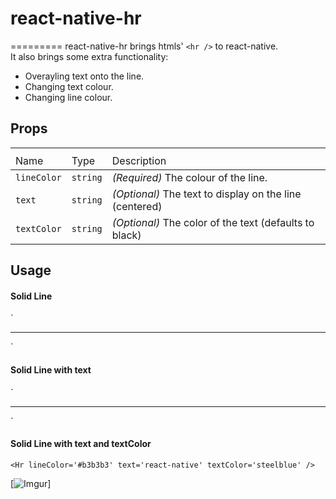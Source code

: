 # react-native-hr

=========
react-native-hr brings htmls'  `<hr />`  to react-native. <br />
It also brings some extra functionality:
  <ul>
    <li>Overayling text onto the line.</li>
    <li>Changing text colour.</li>
    <li>Changing line colour.</li>
  </ul>

## Props
<table>
  <th>
    <tr>
      <td>Name</td>
      <td>Type</td>
      <td>Description</td>
    </tr>
  </th>
  <tbody>
    <tr>
      <td><code>lineColor<code></td>
      <td><code>string<code></td>
      <td><em>(Required)</em> The colour of the line.</td>
    </tr>
    <tr>
      <td><code>text<code></td>
      <td><code>string<code></td>
      <td><em>(Optional)</em> The text to display on the line (centered) </td>
    </tr>
    <tr>
      <td><code>textColor<code></td>
      <td><code>string<code></td>
      <td><em>(Optional)</em> The color of the text (defaults to black) </td>
    </tr>
  </tbody>
</table>

## Usage

#### Solid Line
`
  <Hr lineColor='#b3b3b3'/>
`

#### Solid Line with text
`
  <Hr lineColor='#b3b3b3'
      text='react-native'
  />
`

#### Solid Line with text and textColor
`<Hr lineColor='#b3b3b3'
      text='react-native'
      textColor='steelblue'
  />`

[![Imgur](http://i.imgur.com/nLvVJnE.png)]